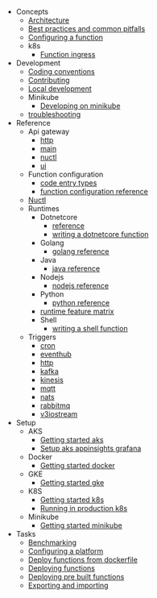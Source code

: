   - Concepts
    - [Architecture](docs/concepts/architecture.md)
    - [Best practices and common pitfalls](docs/concepts/best-practices-and-common-pitfalls.md)
    - [Configuring a function](docs/concepts/configuring-a-function.md)
    - k8s
      - [Function ingress](docs/concepts/k8s/function-ingress.md)
  - Development
    - [Coding conventions](docs/devel/coding-conventions.md)
    - [Contributing](docs/devel/contributing.md)
    - [Local development](docs/devel/local-development.md)
    - Minikube
      - [Developing on minikube](docs/devel/minikube/developing-on-minikube.md)
    - [troubleshooting](docs/devel/troubleshooting.md)
  - Reference
    - Api gateway
      - [http](docs/reference/api-gateway/http.md)
      - [main](docs/reference/api-gateway/main.md)
      - [nuctl](docs/reference/api-gateway/nuctl.md)
      - [ui](docs/reference/api-gateway/ui.md)
    - Function configuration
      - [code entry types](docs/reference/function-configuration/code-entry-types.md)
      - [function configuration reference](docs/reference/function-configuration/function-configuration-reference.md)
    - [Nuctl](docs/reference/nuctl/nuctl.md)
    - Runtimes
      - Dotnetcore
        - [reference](docs/reference/runtimes/dotnetcore/dotnetcore-reference.md)
        - [writing a dotnetcore function](docs/reference/runtimes/dotnetcore/writing-a-dotnetcore-function.md)
      - Golang
        - [golang reference](docs/reference/runtimes/golang/golang-reference.md)
      - Java
        - [java reference](docs/reference/runtimes/java/java-reference.md)
      - Nodejs
        - [nodejs reference](docs/reference/runtimes/nodejs/nodejs-reference.md)
      - Python
        - [python reference](docs/reference/runtimes/python/python-reference.md)
      - [runtime feature matrix](docs/reference/runtimes/runtime-feature-matrix.md)
      - Shell
        - [writing a shell function](docs/reference/runtimes/shell/writing-a-shell-function.md)
    - Triggers
      - [cron](docs/reference/triggers/cron.md)
      - [eventhub](docs/reference/triggers/eventhub.md)
      - [http](docs/reference/triggers/http.md)
      - [kafka](docs/reference/triggers/kafka.md)
      - [kinesis](docs/reference/triggers/kinesis.md)
      - [mqtt](docs/reference/triggers/mqtt.md)
      - [nats](docs/reference/triggers/nats.md)
      - [rabbitmq](docs/reference/triggers/rabbitmq.md)
      - [v3iostream](docs/reference/triggers/v3iostream.md)
  - Setup
    - AKS
      - [Getting started aks](docs/setup/aks/getting-started-aks.md)
      - [Setup aks appinsights grafana](docs/setup/aks/setup-aks-appinsights-grafana.md)
    - Docker
      - [Getting started docker](docs/setup/docker/getting-started-docker.md)
    - GKE
      - [Getting started gke](docs/setup/gke/getting-started-gke.md)
    - K8S
      - [Getting started k8s](docs/setup/k8s/getting-started-k8s.md)
      - [Running in production k8s](docs/setup/k8s/running-in-production-k8s.md)
    - Minikube
      - [Getting started minikube](docs/setup/minikube/getting-started-minikube.md)
  - Tasks
    - [Benchmarking](docs/tasks/benchmarking.md)
    - [Configuring a platform](docs/tasks/configuring-a-platform.md)
    - [Deploy functions from dockerfile](docs/tasks/deploy-functions-from-dockerfile.md)
    - [Deploying functions](docs/tasks/deploying-functions.md)
    - [Deploying pre built functions](docs/tasks/deploying-pre-built-functions.md)
    - [Exporting and importing](docs/tasks/exporting-and-importing.md)